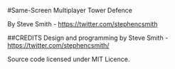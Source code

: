 #Same-Screen Multiplayer Tower Defence

By Steve Smith - https://twitter.com/stephencsmith


##CREDITS
Design and programming by Steve Smith - https://twitter.com/stephencsmith/ 

Source code licensed under MIT Licence.